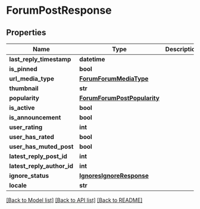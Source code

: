 # ForumPostResponse

## Properties
Name | Type | Description | Notes
------------ | ------------- | ------------- | -------------
**last_reply_timestamp** | **datetime** |  | [optional] 
**is_pinned** | **bool** |  | [optional] 
**url_media_type** | [**ForumForumMediaType**](ForumForumMediaType.md) |  | [optional] 
**thumbnail** | **str** |  | [optional] 
**popularity** | [**ForumForumPostPopularity**](ForumForumPostPopularity.md) |  | [optional] 
**is_active** | **bool** |  | [optional] 
**is_announcement** | **bool** |  | [optional] 
**user_rating** | **int** |  | [optional] 
**user_has_rated** | **bool** |  | [optional] 
**user_has_muted_post** | **bool** |  | [optional] 
**latest_reply_post_id** | **int** |  | [optional] 
**latest_reply_author_id** | **int** |  | [optional] 
**ignore_status** | [**IgnoresIgnoreResponse**](IgnoresIgnoreResponse.md) |  | [optional] 
**locale** | **str** |  | [optional] 

[[Back to Model list]](../README.md#documentation-for-models) [[Back to API list]](../README.md#documentation-for-api-endpoints) [[Back to README]](../README.md)


